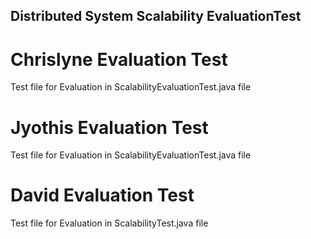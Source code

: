 ## Distributed System Scalability EvaluationTest
# Chrislyne Evaluation Test
Test file for Evaluation in ScalabilityEvaluationTest.java file
# Jyothis Evaluation Test
Test file for Evaluation in ScalabilityEvaluationTest.java file
# David Evaluation Test
Test file for Evaluation in ScalabilityTest.java file
